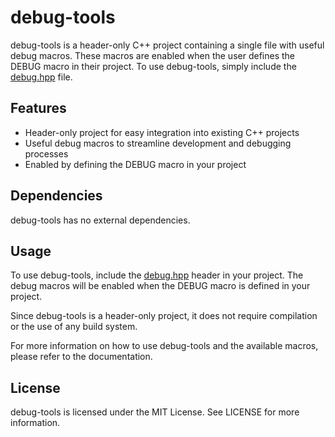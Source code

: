 # debug-tools

debug-tools is a header-only C++ project containing a single file with useful debug macros. These macros are enabled when the user defines the DEBUG macro in their project. To use debug-tools, simply include the [debug.hpp](https://github.com/ismawno/debug-log-tools/include/debug/debug.hpp) file.

## Features

- Header-only project for easy integration into existing C++ projects
- Useful debug macros to streamline development and debugging processes
- Enabled by defining the DEBUG macro in your project

## Dependencies

debug-tools has no external dependencies.

## Usage

To use debug-tools, include the [debug.hpp](https://github.com/ismawno/debug-log-tools/include/debug/debug.hpp) header in your project. The debug macros will be enabled when the DEBUG macro is defined in your project.

Since debug-tools is a header-only project, it does not require compilation or the use of any build system.

For more information on how to use debug-tools and the available macros, please refer to the documentation.

## License

debug-tools is licensed under the MIT License. See LICENSE for more information.
